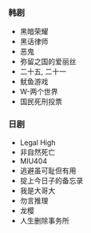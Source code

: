 ### 韩剧
- 黑暗荣耀
- 黑话律师
- 恶鬼
- 弥留之国的爱丽丝
- 二十五, 二十一
- 鱿鱼游戏
- W-两个世界
- 国民死刑投票

### 日剧
- Legal High
- 非自然死亡
- MIU404
- 逃避虽可耻但有用
- 掟上今日子的备忘录
- 我是大哥大
- 勿言推理
- 龙樱
- 人生删除事务所
